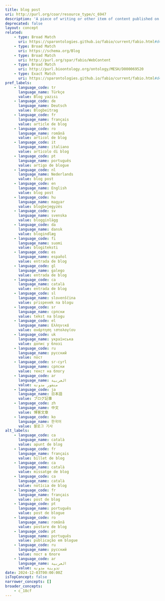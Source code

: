 ```yaml
---
title: blog post
uri: http://purl.org/coar/resource_type/c_6947
description: 'A piece of writing or other item of content published on a blog. [Source: https://www.lexico.com/definition/blog_post]'
deprecated: false
layout: concept
related:
    - type: Broad Match
      uri: https://sparontologies.github.io/fabio/current/fabio.html#d4e5915
    - type: Broad Match
      uri: https://schema.org/Blog
    - type: Broad Match
      uri: http://purl.org/spar/fabio/WebContent
    - type: Broad Match
      uri: http://purl.bioontology.org/ontology/MESH/D000069520
    - type: Exact Match
      uri: https://sparontologies.github.io/fabio/current/fabio.html#d4e2248
pref_labels:
    - language_code: tr
      language_name: Türkçe
      value: Blog yazısı
    - language_code: de
      language_name: Deutsch
      value: Blogbeitrag
    - language_code: fr
      language_name: français
      value: article de blog
    - language_code: ro
      language_name: română
      value: articol de blog
    - language_code: it
      language_name: italiano
      value: articolo di blog
    - language_code: pt
      language_name: português
      value: artigo de blogue
    - language_code: nl
      language_name: Nederlands
      value: blog post
    - language_code: en
      language_name: English
      value: blog post
    - language_code: hu
      language_name: magyar
      value: blogbejegyzés
    - language_code: sv
      language_name: svenska
      value: blogginlägg
    - language_code: da
      language_name: dansk
      value: blogindlæg
    - language_code: fi
      language_name: suomi
      value: blogiteksti
    - language_code: es
      language_name: español
      value: entrada de blog
    - language_code: gl
      language_name: galego
      value: entrada de blog
    - language_code: ca
      language_name: català
      value: entrada de blog
    - language_code: sl
      language_name: slovenščina
      value: prispevek na blogu
    - language_code: sr
      language_name: српски
      value: tekst na blogu
    - language_code: el
      language_name: Ελληνικά
      value: ανάρτηση ιστολογίου
    - language_code: uk
      language_name: українська
      value: допис у блозі
    - language_code: ru
      language_name: русский
      value: пост
    - language_code: sr-cyrl
      language_name: српски
      value: текст на блогу
    - language_code: ar
      language_name: العربية
      value: منشور مدونة
    - language_code: ja
      language_name: 日本語
      value: ブログ記事
    - language_code: zh
      language_name: 中文
      value: 博客文章
    - language_code: ko
      language_name: 한국어
      value: 블로그 기사
alt_labels:
    - language_code: ca
      language_name: català
      value: apunt de blog
    - language_code: fr
      language_name: français
      value: billet de blog
    - language_code: ca
      language_name: català
      value: missatge de blog
    - language_code: ca
      language_name: català
      value: notícia de blog
    - language_code: fr
      language_name: français
      value: post de blog
    - language_code: pt
      language_name: português
      value: post de blogue
    - language_code: ro
      language_name: română
      value: postare de blog
    - language_code: pt
      language_name: português
      value: publicação em blogue
    - language_code: ru
      language_name: русский
      value: пост в блоге
    - language_code: ar
      language_name: العربية
      value: تدوينة مدونة
date: 2024-12-03T00:00:00Z
isTopConcept: false
narrower_concepts: []
broader_concepts:
    - c_18cf
---
```



